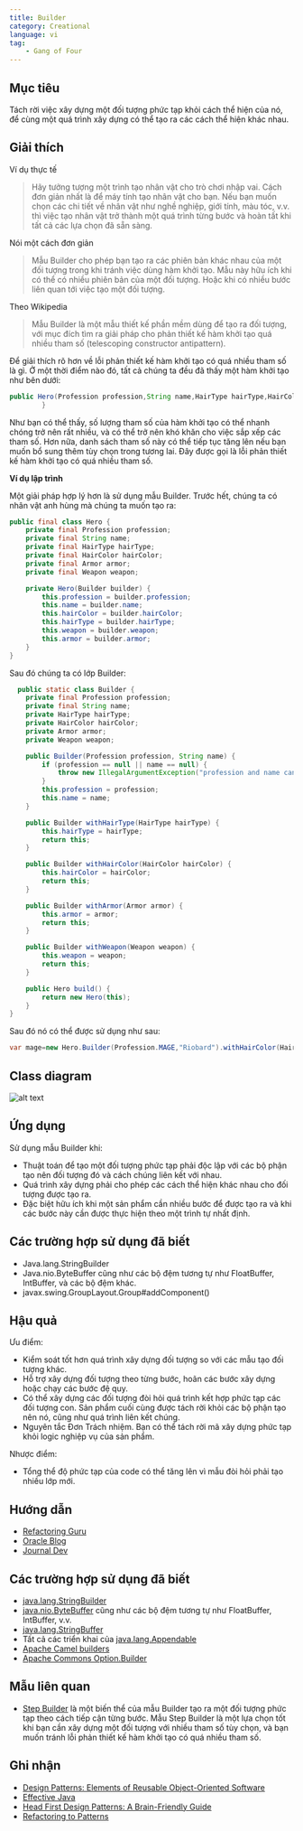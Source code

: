 ```yaml
---
title: Builder
category: Creational
language: vi
tag:
    - Gang of Four
---
```


## Mục tiêu

Tách rời việc xây dựng một đối tượng phức tạp khỏi cách thể hiện của nó, để cùng một quá trình xây dựng có thể tạo ra các cách thể hiện khác nhau.

## Giải thích

Ví dụ thực tế

> Hãy tưởng tượng một trình tạo nhân vật cho trò chơi nhập vai. Cách đơn giản nhất là để máy tính tạo nhân vật cho bạn. Nếu bạn muốn chọn các chi tiết về nhân vật như nghề nghiệp, giới tính, màu tóc, v.v. thì việc tạo nhân vật trở thành một quá trình từng bước và hoàn tất khi tất cả các lựa chọn đã sẵn sàng.

Nói một cách đơn giản

> Mẫu Builder cho phép bạn tạo ra các phiên bản khác nhau của một đối tượng trong khi tránh việc dùng hàm khởi tạo. Mẫu này hữu ích khi có thể có nhiều phiên bản của một đối tượng. Hoặc khi có nhiều bước liên quan tới việc tạo một đối tượng.

Theo Wikipedia

> Mẫu Builder là một mẫu thiết kế phần mềm dùng để tạo ra đối tượng, với mục đích tìm ra giải pháp cho phản thiết kế hàm khởi tạo quá nhiều tham số (telescoping constructor antipattern).

Để giải thích rõ hơn về lỗi phản thiết kế hàm khởi tạo có quá nhiều tham số là gì. Ở một thời điểm nào đó, tất cả chúng ta đều đã thấy một hàm khởi tạo như bên dưới:

```java
public Hero(Profession profession,String name,HairType hairType,HairColor hairColor,Armor armor,Weapon weapon){
        }
```

Như bạn có thể thấy, số lượng tham số của hàm khởi tạo có thể nhanh chóng trở nên rất nhiều, và có thể trở nên khó khăn cho việc sắp xếp các tham số. Hơn nữa, danh sách tham số này có thể tiếp tục tăng lên nếu bạn muốn bổ sung thêm tùy chọn trong tương lai. Đây được gọi là lỗi phản thiết kế hàm khởi tạo có quá nhiều tham số.

**Ví dụ lập trình**

Một giải pháp hợp lý hơn là sử dụng mẫu Builder. Trước hết, chúng ta có nhân vật anh hùng mà chúng ta muốn tạo ra:

```java
public final class Hero {
    private final Profession profession;
    private final String name;
    private final HairType hairType;
    private final HairColor hairColor;
    private final Armor armor;
    private final Weapon weapon;

    private Hero(Builder builder) {
        this.profession = builder.profession;
        this.name = builder.name;
        this.hairColor = builder.hairColor;
        this.hairType = builder.hairType;
        this.weapon = builder.weapon;
        this.armor = builder.armor;
    }
}
```

Sau đó chúng ta có lớp Builder:

```java
  public static class Builder {
    private final Profession profession;
    private final String name;
    private HairType hairType;
    private HairColor hairColor;
    private Armor armor;
    private Weapon weapon;

    public Builder(Profession profession, String name) {
        if (profession == null || name == null) {
            throw new IllegalArgumentException("profession and name can not be null");
        }
        this.profession = profession;
        this.name = name;
    }

    public Builder withHairType(HairType hairType) {
        this.hairType = hairType;
        return this;
    }

    public Builder withHairColor(HairColor hairColor) {
        this.hairColor = hairColor;
        return this;
    }

    public Builder withArmor(Armor armor) {
        this.armor = armor;
        return this;
    }

    public Builder withWeapon(Weapon weapon) {
        this.weapon = weapon;
        return this;
    }

    public Hero build() {
        return new Hero(this);
    }
}
```

Sau đó nó có thể được sử dụng như sau:

```java
var mage=new Hero.Builder(Profession.MAGE,"Riobard").withHairColor(HairColor.BLACK).withWeapon(Weapon.DAGGER).build();
```

## Class diagram

![alt text](../../../builder/etc/builder.urm.png "Builder class diagram")

## Ứng dụng

Sử dụng mẫu Builder khi:

* Thuật toán để tạo một đối tượng phức tạp phải độc lập với các bộ phận tạo nên đối tượng đó và cách chúng liên kết với nhau.
* Quá trình xây dựng phải cho phép các cách thể hiện khác nhau cho đối tượng được tạo ra.
* Đặc biệt hữu ích khi một sản phẩm cần nhiều bước để được tạo ra và khi các bước này cần được thực hiện theo một trình tự nhất định.

## Các trường hợp sử dụng đã biết

* Java.lang.StringBuilder
* Java.nio.ByteBuffer cũng như các bộ đệm tương tự như FloatBuffer, IntBuffer, và các bộ đệm khác.
* javax.swing.GroupLayout.Group#addComponent()

## Hậu quả

Ưu điểm:

* Kiểm soát tốt hơn quá trình xây dựng đối tượng so với các mẫu tạo đối tượng khác.
* Hỗ trợ xây dựng đối tượng theo từng bước, hoãn các bước xây dựng hoặc chạy các bước đệ quy.
* Có thể xây dựng các đối tượng đòi hỏi quá trình kết hợp phức tạp các đối tượng con. Sản phẩm cuối cùng được tách rời khỏi các bộ phận tạo nên nó, cũng như quá trình liên kết chúng.
* Nguyên tắc Đơn Trách nhiệm. Bạn có thể tách rời mã xây dựng phức tạp khỏi logic nghiệp vụ của sản phẩm.

Nhược điểm:

* Tổng thể độ phức tạp của code có thể tăng lên vì mẫu đòi hỏi phải tạo nhiều lớp mới.

## Hướng dẫn

* [Refactoring Guru](https://refactoring.guru/design-patterns/builder)
* [Oracle Blog](https://blogs.oracle.com/javamagazine/post/exploring-joshua-blochs-builder-design-pattern-in-java)
* [Journal Dev](https://www.journaldev.com/1425/builder-design-pattern-in-java)

## Các trường hợp sử dụng đã biết

* [java.lang.StringBuilder](http://docs.oracle.com/javase/8/docs/api/java/lang/StringBuilder.html)
* [java.nio.ByteBuffer](http://docs.oracle.com/javase/8/docs/api/java/nio/ByteBuffer.html#put-byte-) cũng như các bộ đệm tương tự như FloatBuffer, IntBuffer, v.v.
* [java.lang.StringBuffer](http://docs.oracle.com/javase/8/docs/api/java/lang/StringBuffer.html#append-boolean-)
* Tất cả các triển khai của [java.lang.Appendable](http://docs.oracle.com/javase/8/docs/api/java/lang/Appendable.html)
* [Apache Camel builders](https://github.com/apache/camel/tree/0e195428ee04531be27a0b659005e3aa8d159d23/camel-core/src/main/java/org/apache/camel/builder)
* [Apache Commons Option.Builder](https://commons.apache.org/proper/commons-cli/apidocs/org/apache/commons/cli/Option.Builder.html)

## Mẫu liên quan

* [Step Builder](https://java-design-patterns.com/patterns/step-builder/) là một biến thể của mẫu Builder tạo ra một đối tượng phức tạp theo cách tiếp cận từng bước. Mẫu Step Builder là một lựa chọn tốt khi bạn cần xây dựng một đối tượng với nhiều tham số tùy chọn, và bạn muốn tránh lỗi phản thiết kế hàm khởi tạo có quá nhiều tham số.

## Ghi nhận

* [Design Patterns: Elements of Reusable Object-Oriented Software](https://www.amazon.com/gp/product/0201633612/ref=as_li_tl?ie=UTF8&camp=1789&creative=9325&creativeASIN=0201633612&linkCode=as2&tag=javadesignpat-20&linkId=675d49790ce11db99d90bde47f1aeb59)
* [Effective Java](https://www.amazon.com/gp/product/0134685997/ref=as_li_tl?ie=UTF8&camp=1789&creative=9325&creativeASIN=0134685997&linkCode=as2&tag=javadesignpat-20&linkId=4e349f4b3ff8c50123f8147c828e53eb)
* [Head First Design Patterns: A Brain-Friendly Guide](https://www.amazon.com/gp/product/0596007124/ref=as_li_tl?ie=UTF8&camp=1789&creative=9325&creativeASIN=0596007124&linkCode=as2&tag=javadesignpat-20&linkId=6b8b6eea86021af6c8e3cd3fc382cb5b)
* [Refactoring to Patterns](https://www.amazon.com/gp/product/0321213351/ref=as_li_tl?ie=UTF8&camp=1789&creative=9325&creativeASIN=0321213351&linkCode=as2&tag=javadesignpat-20&linkId=2a76fcb387234bc71b1c61150b3cc3a7)